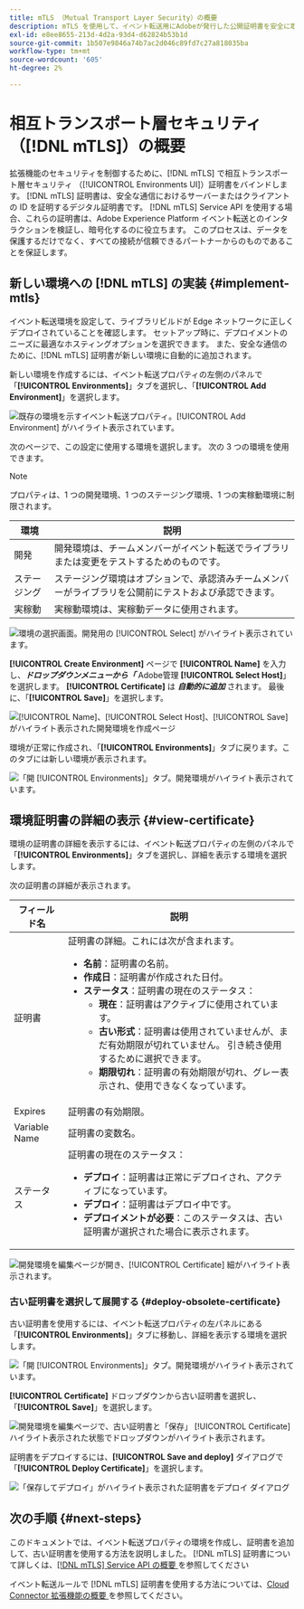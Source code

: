 ```yaml
---
title: mTLS （Mutual Transport Layer Security）の概要
description: mTLS を使用して、イベント転送用にAdobeが発行した公開証明書を安全に取得する方法を説明します。
exl-id: e8ee8655-213d-4d2a-93d4-d62824b53b1d
source-git-commit: 1b507e9846a74b7ac2d046c89fd7c27a818035ba
workflow-type: tm+mt
source-wordcount: '605'
ht-degree: 2%

---
```


# 相互トランスポート層セキュリティ（[!DNL mTLS]）の概要

拡張機能のセキュリティを制御するために、[!DNL mTLS] で相互トランスポート層セキュリティ （[!UICONTROL Environments UI]）証明書をバインドします。 [!DNL mTLS] 証明書は、安全な通信におけるサーバーまたはクライアントの ID を証明するデジタル証明書です。 [!DNL mTLS] Service API を使用する場合、これらの証明書は、Adobe Experience Platform イベント転送とのインタラクションを検証し、暗号化するのに役立ちます。 このプロセスは、データを保護するだけでなく、すべての接続が信頼できるパートナーからのものであることを保証します。

## 新しい環境への [!DNL mTLS] の実装 {#implement-mtls}

イベント転送環境を設定して、ライブラリビルドが Edge ネットワークに正しくデプロイされていることを確認します。 セットアップ時に、デプロイメントのニーズに最適なホスティングオプションを選択できます。 また、安全な通信のために、[!DNL mTLS] 証明書が新しい環境に自動的に追加されます。

新しい環境を作成するには、イベント転送プロパティの左側のパネルで「**[!UICONTROL Environments]**」タブを選択し、「**[!UICONTROL Add Environment]**」を選択します。

![ 既存の環境を示すイベント転送プロパティ。[!UICONTROL Add Environment] がハイライト表示されています。](../../../images/extensions/server/cloud-connector/add-environment.png)

次のページで、この設定に使用する環境を選択します。 次の 3 つの環境を使用できます。

>[!NOTE]
>
>プロパティは、1 つの開発環境、1 つのステージング環境、1 つの実稼動環境に制限されます。

| 環境 | 説明 |
| --- | --- |
| 開発 | 開発環境は、チームメンバーがイベント転送でライブラリまたは変更をテストするためのものです。 |
| ステージング | ステージング環境はオプションで、承認済みチームメンバーがライブラリを公開前にテストおよび承認できます。 |
| 実稼動 | 実稼動環境は、実稼動データに使用されます。 |

![ 環境の選択画面。開発用の [!UICONTROL Select] がハイライト表示されています。](../../../images/extensions/server/cloud-connector/select-environment.png)

**[!UICONTROL Create Environment]** ページで **[!UICONTROL Name]** を入力し、***ドロップダウンメニューから「*** Adobe管理 **[!UICONTROL Select Host]**」を選択します。 **[!UICONTROL Certificate]** は ***自動的に追加*** されます。 最後に、「**[!UICONTROL Save]**」を選択します。

![[!UICONTROL Name]、[!UICONTROL Select Host]、[!UICONTROL Save] がハイライト表示された開発環境を作成ページ ](../../../images/extensions/server/cloud-connector/create-environment.png)

環境が正常に作成され、「**[!UICONTROL Environments]**」タブに戻ります。このタブには新しい環境が表示されます。

![ 「開 [!UICONTROL Environments]」タブ。開発環境がハイライト表示されています。](../../../images/extensions/server/cloud-connector/new-environment-created.png)

## 環境証明書の詳細の表示 {#view-certificate}

環境の証明書の詳細を表示するには、イベント転送プロパティの左側のパネルで「**[!UICONTROL Environments]**」タブを選択し、詳細を表示する環境を選択します。

次の証明書の詳細が表示されます。

| フィールド名 | 説明 |
| --- | --- |
| 証明書 | 証明書の詳細。これには次が含まれます。<ul><li>**名前**：証明書の名前。</li><li>**作成日**：証明書が作成された日付。</li><li>**ステータス**：証明書の現在のステータス：<ul><li>**現在**：証明書はアクティブに使用されています。</li><li>**古い形式**：証明書は使用されていませんが、まだ有効期限が切れていません。 引き続き使用するために選択できます。</li><li>**期限切れ**：証明書の有効期限が切れ、グレー表示され、使用できなくなっています。</li></ul></ul> |
| Expires | 証明書の有効期限。 |
| Variable Name | 証明書の変数名。 |
| ステータス | 証明書の現在のステータス：<ul><li>**デプロイ**：証明書は正常にデプロイされ、アクティブになっています。</li><li>**デプロイ**：証明書はデプロイ中です。</li><li>**デプロイメントが必要**：このステータスは、古い証明書が選択された場合に表示されます。</li></ul> |

![ 開発環境を編集ページが開き、[!UICONTROL Certificate] 細がハイライト表示されます。](../../../images/extensions/server/cloud-connector/certificate-details.png)

### 古い証明書を選択して展開する {#deploy-obsolete-certificate}

古い証明書を使用するには、イベント転送プロパティの左パネルにある「**[!UICONTROL Environments]**」タブに移動し、詳細を表示する環境を選択します。

![ 「開 [!UICONTROL Environments]」タブ。開発環境がハイライト表示されています。](../../../images/extensions/server/cloud-connector/new-environment-created.png)

**[!UICONTROL Certificate]** ドロップダウンから古い証明書を選択し、「**[!UICONTROL Save]**」を選択します。

![ 開発環境を編集ページで、古い証明書と「保存」 [!UICONTROL Certificate] ハイライト表示された状態でドロップダウンがハイライト表示されます。](../../../images/extensions/server/cloud-connector/obsolete-certificate.png)

証明書をデプロイするには、**[!UICONTROL Save and deploy]** ダイアログで「**[!UICONTROL Deploy Certificate]**」を選択します。

![ 「保存してデプロイ」がハイライト表示された証明書をデプロイ ](../../../images/extensions/server/cloud-connector/obsolete-certificate-deploy.png) ダイアログ


## 次の手順 {#next-steps}

このドキュメントでは、イベント転送プロパティの環境を作成し、証明書を追加して、古い証明書を使用する方法を説明しました。 [!DNL mTLS] 証明書について詳しくは、[[!DNL mTLS] Service API の概要 ](../../../../data-governance/mtls-api/overview.md) を参照してください

イベント転送ルールで [!DNL mTLS] 証明書を使用する方法については、[Cloud Connector 拡張機能の概要 ](../cloud-connector/overview.md#mtls-rules) を参照してください。
